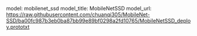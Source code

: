 model: mobilenet_ssd
model_title: MobileNetSSD
model_url: https://raw.githubusercontent.com/chuanqi305/MobileNet-SSD/ba00fc987b3eb0ba87bb99e89bf0298a2fd10765/MobileNetSSD_deploy.prototxt
